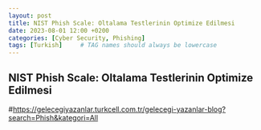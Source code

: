 ```yaml
---
layout: post
title: NIST Phish Scale: Oltalama Testlerinin Optimize Edilmesi
date: 2023-08-01 12:00 +0200
categories: [Cyber Security, Phishing]
tags: [Turkish]     # TAG names should always be lowercase
---
```


## NIST Phish Scale: Oltalama Testlerinin Optimize Edilmesi

#https://gelecegiyazanlar.turkcell.com.tr/gelecegi-yazanlar-blog?search=Phish&kategori=All
